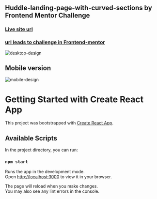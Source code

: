 
## Huddle-landing-page-with-curved-sections by Frontend Mentor Challenge
### [Live site url](https://huddle-landing-page-with-curved-project.netlify.app)
### [url leads to challenge in Frontend-mentor](https://www.frontendmentor.io/challenges/huddle-landing-page-with-curved-sections-5ca5ecd01e82137ec91a50f2)

![desktop-design](https://user-images.githubusercontent.com/65924250/154856415-b8959ac8-3af4-4c68-a266-e44322f4d379.jpg)
## Mobile version
![mobile-design](https://user-images.githubusercontent.com/65924250/154856418-5386a38c-ad8f-4f35-b8e9-4e022aac57d9.jpg)

# Getting Started with Create React App

This project was bootstrapped with [Create React App](https://github.com/facebook/create-react-app).

## Available Scripts

In the project directory, you can run:

### `npm start`

Runs the app in the development mode.\
Open [http://localhost:3000](http://localhost:3000) to view it in your browser.

The page will reload when you make changes.\
You may also see any lint errors in the console.

